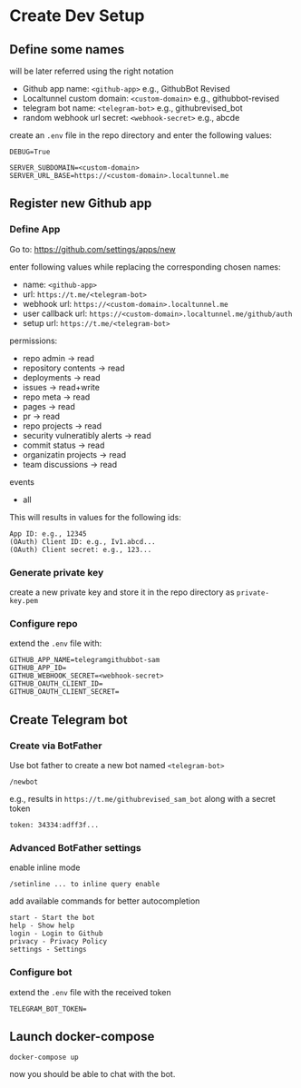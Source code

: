 # Create Dev Setup

## Define some names

will be later referred using the right notation

 * Github app name:  `<github-app>` e.g., GithubBot Revised
 * Localtunnel custom domain: `<custom-domain>` e.g., githubbot-revised 
 * telegram bot name: `<telegram-bot>` e.g., githubrevised_bot 
 * random webhook url secret: `<webhook-secret>` e.g., abcde 

create an `.env` file in the repo directory and enter the following values:

```
DEBUG=True

SERVER_SUBDOMAIN=<custom-domain>
SERVER_URL_BASE=https://<custom-domain>.localtunnel.me
```

## Register new Github app

### Define App

Go to: https://github.com/settings/apps/new

enter following values while replacing the corresponding chosen names:

* name: `<github-app>`
* url: `https://t.me/<telegram-bot>`
* webhook url: `https://<custom-domain>.localtunnel.me`
* user callback url: `https://<custom-domain>.localtunnel.me/github/auth`
* setup url: `https://t.me/<telegram-bot>`

permissions:
 * repo admin -> read
 * repository contents -> read
 * deployments -> read
 * issues -> read+write
 * repo meta -> read
 * pages -> read
 * pr -> read
 * repo projects -> read
 * security vulneratibly alerts -> read
 * commit status -> read
 * organizatin projects -> read
 * team discussions -> read

events
 * all

This will results in values for the following ids:

```
App ID: e.g., 12345
(OAuth) Client ID: e.g., Iv1.abcd...
(OAuth) Client secret: e.g., 123...
```

### Generate private key
create a new private key and store it in the repo directory as `private-key.pem`

### Configure repo
extend the `.env` file with: 

```
GITHUB_APP_NAME=telegramgithubbot-sam
GITHUB_APP_ID=
GITHUB_WEBHOOK_SECRET=<webhook-secret>
GITHUB_OAUTH_CLIENT_ID=
GITHUB_OAUTH_CLIENT_SECRET=
```

## Create Telegram bot

### Create via BotFather
Use bot father to create a new bot named `<telegram-bot>`

```
/newbot
```

e.g., results in `https://t.me/githubrevised_sam_bot` along with a secret token

```
token: 34334:adff3f...
```

### Advanced BotFather settings

enable inline mode
```
/setinline ... to inline query enable
```

add available commands for better autocompletion

```
start - Start the bot
help - Show help
login - Login to Github
privacy - Privacy Policy
settings - Settings
```

### Configure bot
extend the `.env` file with the received token
```
TELEGRAM_BOT_TOKEN=
```

## Launch docker-compose 


```
docker-compose up
```

now you should be able to chat with the bot. 